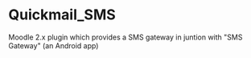 Quickmail_SMS
=============

Moodle 2.x plugin which provides a SMS gateway in juntion with "SMS Gateway" (an Android app)
